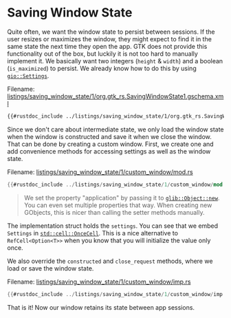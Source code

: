 # Saving Window State

Quite often, we want the window state to persist between sessions.
If the user resizes or maximizes the window, they might expect to find it in the same state the next time they open the app.
GTK does not provide this functionality out of the box, but luckily it is not too hard to manually implement it.
We basically want two integers (`height` & `width`) and a boolean (`is_maximized`) to persist.
We already know how to do this by using [`gio::Settings`](https://gtk-rs.org/gtk-rs-core/stable/latest/docs/gio/struct.Settings.html).

Filename: <a class=file-link href="https://github.com/gtk-rs/gtk4-rs/blob/master/book/listings/saving_window_state/1/org.gtk_rs.SavingWindowState1.gschema.xml">listings/saving_window_state/1/org.gtk_rs.SavingWindowState1.gschema.xml</a>

```xml
{{#rustdoc_include ../listings/saving_window_state/1/org.gtk_rs.SavingWindowState1.gschema.xml}}
```

Since we don't care about intermediate state, we only load the window state when the window is constructed and save it when we close the window.
That can be done by creating a custom window.
First, we create one and add convenience methods for accessing settings as well as the window state.

Filename: <a class=file-link href="https://github.com/gtk-rs/gtk4-rs/blob/master/book/listings/saving_window_state/1/custom_window/mod.rs">listings/saving_window_state/1/custom_window/mod.rs</a>

```rust
{{#rustdoc_include ../listings/saving_window_state/1/custom_window/mod.rs:mod}}
```

> We set the property "application" by passing it to [`glib::Object::new`](https://gtk-rs.org/gtk-rs-core/stable/latest/docs/glib/object/struct.Object.html#method.new).
> You can even set multiple properties that way.
> When creating new GObjects, this is nicer than calling the setter methods manually.

The implementation struct holds the `settings`.
You can see that we embed `Settings` in [`std::cell::OnceCell`](https://doc.rust-lang.org/std/cell/struct.OnceCell.html).
This is a nice alternative to `RefCell<Option<T>>` when you know that you will initialize the value only once. 

We also override the `constructed` and `close_request` methods, where we load or save the window state. 

Filename: <a class=file-link href="https://github.com/gtk-rs/gtk4-rs/blob/master/book/listings/saving_window_state/1/custom_window/imp.rs">listings/saving_window_state/1/custom_window/imp.rs</a>

```rust
{{#rustdoc_include ../listings/saving_window_state/1/custom_window/imp.rs:imp}}
```

That is it!
Now our window retains its state between app sessions.
